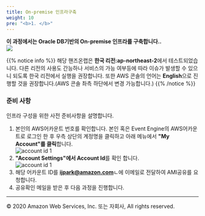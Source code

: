 ```yaml
---
title: On-premise 인프라구축
weight: 10
pre: "<b>1. </b>"
---
```


**이 과정에서는 Oracle DB기반의 On-premise 인프라를 구축합니다..** <br/>
![](/images/lab0/onprem_arch.jpg#center50)

{{% notice info %}}
해당 핸즈온랩은 **한국 리전:ap-northeast-2**에서 테스트되었습니다. 다른 리전의 사용도 간능하나 서비스의 가능 여부등에 따라 이슈가 발생할 수 있으니 되도록 한국 리전에서 실행을 권장합니다. 또한 AWS 콘솔의 언어는 **English**으로 진행할 것을 권장합니다.(AWS 콘솔 촤측 하단에서 변경 가능합니다.)
{{% /notice %}}

### 준비 사항
인프라 구성을 위한 사전 준비사항을 설명합니다.  
1. 본인의 AWS어카운트 번호를 확인합니다. 본인 혹은 Event Engine의 AWS어카운트로 로그인 한 후 우측 상단의 계정명을 클릭하고 아래 메뉴에서 **"My Account"를 클릭**합니다.  
![account id 1](/images/lab0/pre-accountid-1.png#center)
2. **"Account Settings"에서 Account Id**를 확인 합니다.  
![account id 1](/images/lab0/pre-accountid-2.png#center)
3. 해당 어카운트 ID를 **ijpark@amazon.com**ㄴ에 이메일로 전달하여 AMI공유를 요청합니다.  
4. 공유확인 메일을 받은 후 다음 과정을 진행합니다.  


---
© 2020 Amazon Web Services, Inc. 또는 자회사, All rights reserved.
